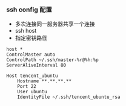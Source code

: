 ### ssh config 配置
- 多次连接同一服务器共享一个连接
- ssh host
- 指定密钥路径
```
host *
ControlMaster auto
ControlPath ~/.ssh/master-%r@%h:%p
ServerAliveInterval 80

Host tencent_ubuntu
	Hostname **.**.**.**
	Port 22
	User ubuntu
	IdentityFile ~/.ssh/tencent_ubuntu_rsa
```